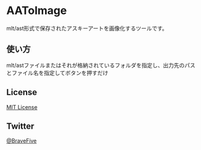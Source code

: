 # AAToImage
mlt/ast形式で保存されたアスキーアートを画像化するツールです。

## 使い方
mlt/astファイルまたはそれが格納されているフォルダを指定し、出力先のパスとファイル名を指定してボタンを押すだけ

## License
[MIT License](https://github.com/BraveFive/AAToImage/blob/master/LICENSE)

## Twitter
[@BraveFive](https://twitter.com/BraveFive)
